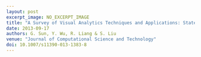 ```yaml
---
layout: post
excerpt_image: NO_EXCERPT_IMAGE
title: "A Survey of Visual Analytics Techniques and Applications: State-of-the-Art Research and Future Challenges"
date: 2013-09-17
authors: G. Sun, Y. Wu, R. Liang & S. Liu
venue: "Journal of Computational Science and Technology"
doi: 10.1007/s11390-013-1383-8
---
```


